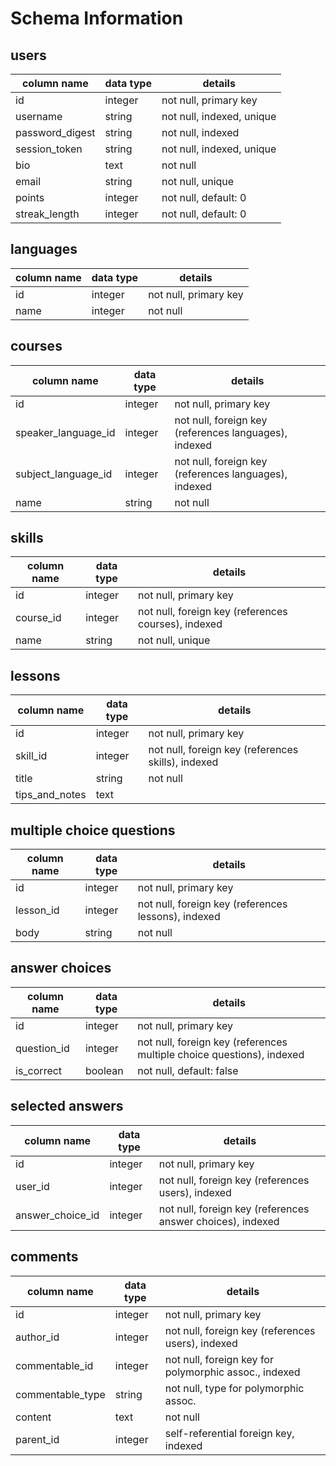 # Schema Information

## users
column name     | data type | details
----------------|-----------|-----------------------
id              | integer   | not null, primary key
username        | string    | not null, indexed, unique
password_digest | string    | not null, indexed
session_token   | string    | not null, indexed, unique
bio             | text      | not null
email           | string    | not null, unique
points          | integer   | not null, default: 0
streak_length   | integer   | not null, default: 0


## languages    
column name  | data type | details
-------------|-----------|-----------------------
id           | integer   | not null, primary key
name         | integer   | not null

## courses
column name        | data type | details
-------------------|-----------|-----------------------
id                 | integer   | not null, primary key
speaker_language_id| integer   | not null, foreign key (references languages), indexed
subject_language_id| integer   | not null, foreign key (references languages), indexed
name               | string    | not null

## skills
column name   | data type | details
--------------|-----------|-----------------------
id            | integer   | not null, primary key
course_id     | integer   | not null, foreign key (references courses), indexed
name          | string    | not null, unique

## lessons
column name   | data type | details
--------------|-----------|-----------------------
id            | integer   | not null, primary key
skill_id      | integer   | not null, foreign key (references skills), indexed
title         | string    | not null
tips_and_notes| text      | 

## multiple choice questions
column name   | data type | details
--------------|-----------|-----------------------
id            | integer   | not null, primary key
lesson_id     | integer   | not null, foreign key (references lessons), indexed
body          | string    | not null

## answer choices
column name      | data type | details
-----------------|-----------|-----------------------
id               | integer   | not null, primary key
question_id      | integer   | not null, foreign key (references multiple choice questions), indexed
is_correct       | boolean   | not null, default: false

## selected answers
column name      | data type | details
-----------------|-----------|-----------------------
id               | integer   | not null, primary key
user_id          | integer   | not null, foreign key (references users), indexed
answer_choice_id | integer   | not null, foreign key (references answer choices), indexed

## comments
column name     | data type | details
----------------|-----------|-----------------------
id              | integer   | not null, primary key
author_id       | integer   | not null, foreign key (references users), indexed
commentable_id  | integer   | not null, foreign key for polymorphic assoc., indexed
commentable_type| string    | not null, type for polymorphic assoc.
content         | text      | not null
parent_id       | integer   | self-referential foreign key, indexed

